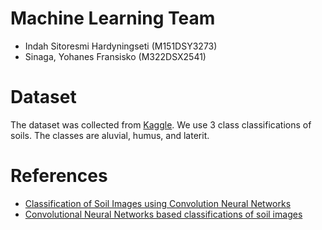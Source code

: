 # Machine Learning Team
- Indah Sitoresmi Hardyningseti (M151DSY3273)
- Sinaga, Yohanes Fransisko (M322DSX2541)

# Dataset
The dataset was collected from [Kaggle](https://www.kaggle.com/datasets/fuadkahfi/dataset-tanah?select=Tanah). We use 3 class classifications of soils. The classes are aluvial, humus, and laterit.

# References
- [Classification of Soil Images using Convolution Neural Networks](https://ieeexplore.ieee.org/document/9583192)
- [Convolutional Neural Networks based classifications of soil images](https://link.springer.com/article/10.1007/s11042-022-12200-y)
